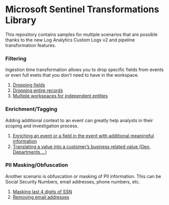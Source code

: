 # Microsoft Sentinel Transformations Library

This repository contains samples for multiple scenarios that are possible thanks to the new Log Analytics Custom Logs v2 and pipeline transformation features.

### Filtering

Ingestion time transformation allows you to drop specific fields from events or even full evets that you don't need to have in the workspace.

1. [Dropping fields](./Filtering#dropping-fields)
2. [Dropping entire records](./Filtering#dropping-rows)
3. [Multiple workspaces for independent entities](./Filtering#multiple-workspaces-for-independent-entities)

### Enrichment/Tagging

Adding additional context to an event can greatly help analysts in their scoping and investigation process.

1. [Enriching an event or a field in the event with additional meaningful information](./Tagging#enriching-an-event-with-additional-meaningful-information)
2. [Translating a value into a customer’s business related value (Geo, Departments,…)](./Tagging#translating-a-value-into-a-customers-business-related-value)


### PII Masking/Obfuscation

Another scenario is obfuscation or masking of PII information. This can be Social Security Numbers, email addresses, phone numbers, etc.

1. [Masking last 4 digits of SSN](./Masking#masking-last-4-digits-of-social-security-number)
2. [Removing email addresses](./Masking#removing-personal-identifiable-information)

